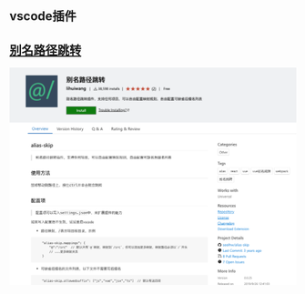 ## vscode插件

## [别名路径跳转](https://marketplace.visualstudio.com/items?itemName=lihuiwang.vue-alias-skip)

![别名路径跳转](../assets/image/别名路径跳转.png)


## 